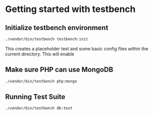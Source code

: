 # Getting started with testbench

## Initialize testbench environment

``` bash
./vendor/bin/testbench testbench:init
```

This creates a placeholder test and some basic config files within the current directory. This will enable 


## Make sure PHP can use MongoDB

``` bash
./vendor/bin/testbench php:mongo
```

## Running Test Suite

``` bash
./vendor/bin/testbench db:test
```
